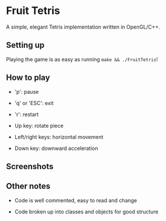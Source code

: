 # Fruit Tetris

A simple, elegant Tetris implementation written in OpenGL/C++.

## Setting up

Playing the game is as easy as running ``` make && ./FruitTetris ```!

## How to play

- 'p': pause

- 'q' or 'ESC': exit

- 'r': restart

- Up key: rotate piece

- Left/right keys: horizontal movement

- Down key: downward acceleration

## Screenshots

## Other notes

- Code is well commented, easy to read and change

- Code broken up into classes and objects for good structure
